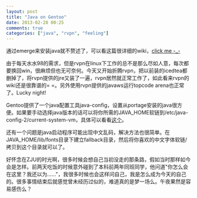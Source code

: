 ```yaml
---
layout: post
title: "Java on Gentoo"
date: 2013-02-28 00:25
comments: true
categories: ["java", "rvpn", "feeling"]
---
```


通过emerge来安装java就不赘述了，可以看这篇很详细的wiki，[click me -_-](http://www.gentoo.org/doc/en/java.xml)

由于每天水水98的需求，但是rvpn在linux下工作的总不是那么尽如人意，每次都要换回win，很麻烦但也无可奈何。今天又开始折腾rvpn，把以前装的icedtea都删掉了，将rvpn提供的jre又装了一遍，rvpn居然就正常工作了，如此看来rvpn的wiki还是很靠谱的= =。另外使用rvpn提供的javaws运行topcode arena也正常了。Lucky night!

Gentoo提供了一个java配置工具java-config，设置从portage安装的java很方便。如果要手动选择java版本的话可以将你所需的JAVA_HOME软链到/etc/java-config-2/current-system-vm，具体可以看看[这个](http://www.gentoo.org/proj/en/java/java-devel.xml)。

还有一个问题是java启动程序可能出现中文乱码，解决方法也很简单。在JAVA_HOME/lib/fonts目录下建立fallback目录，然后将你喜欢的中文字体软链/拷贝到这个目录就可以了。

好怀念在ZJU的时光啊，很多时候会想自己当初没走的那条路，假如当时那样如今会是怎样。前两天吃饭的时候意外碰到了本科前两年同班同学，他问道"你怎么会在这里？我还以为......"，我很多时候也会这样问自己，我是怎么成为今天的自己的。很多事情结束后就感觉曾未经历过似的，难道真的是梦一场么。午夜果然是容易感伤么？

